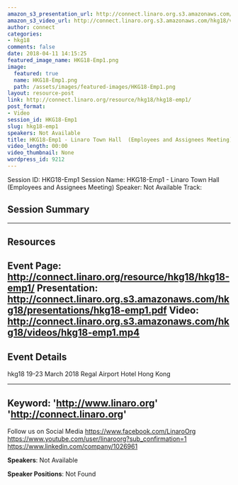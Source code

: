 ```yaml
---
amazon_s3_presentation_url: http://connect.linaro.org.s3.amazonaws.com/hkg18/presentations/hkg18-emp1.pdf
amazon_s3_video_url: http://connect.linaro.org.s3.amazonaws.com/hkg18/videos/hkg18-emp1.mp4
author: connect
categories:
- hkg18
comments: false
date: 2018-04-11 14:15:25
featured_image_name: HKG18-Emp1.png
image:
  featured: true
  name: HKG18-Emp1.png
  path: /assets/images/featured-images/HKG18-Emp1.png
layout: resource-post
link: http://connect.linaro.org/resource/hkg18/hkg18-emp1/
post_format:
- Video
session_id: HKG18-Emp1
slug: hkg18-emp1
speakers: Not Available
title: HKG18-Emp1 - Linaro Town Hall  (Employees and Assignees Meeting)
video_length: 00:00
video_thumbnail: None
wordpress_id: 9212
---
```


Session ID: HKG18-Emp1
Session Name: HKG18-Emp1 - Linaro Town Hall  (Employees and Assignees Meeting)
Speaker: Not Available
Track: 


## Session Summary

---------------------------------------------------
## Resources
Event Page: http://connect.linaro.org/resource/hkg18/hkg18-emp1/
Presentation: http://connect.linaro.org.s3.amazonaws.com/hkg18/presentations/hkg18-emp1.pdf
Video: http://connect.linaro.org.s3.amazonaws.com/hkg18/videos/hkg18-emp1.mp4
 ---------------------------------------------------
## Event Details
hkg18
19-23 March 2018 
Regal Airport Hotel Hong Kong

---------------------------------------------------
Keyword: 
'http://www.linaro.org'
'http://connect.linaro.org'
---------------------------------------------------
Follow us on Social Media
https://www.facebook.com/LinaroOrg
https://www.youtube.com/user/linaroorg?sub_confirmation=1
https://www.linkedin.com/company/1026961

**Speakers**: Not Available

**Speaker Positions**: Not Found